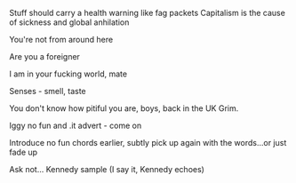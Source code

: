 Stuff should carry a health warning like fag packets Capitalism is the cause of sickness and global anhilation

You're not from around here

Are you a foreigner

I am in your fucking world, mate

Senses - smell, taste

You don't know how pitiful you are, boys, back in the UK
Grim.

Iggy no fun and .it  advert - come on

Introduce no fun chords earlier, subtly pick up again with the words...or just fade up

Ask not... Kennedy sample (I say it, Kennedy echoes)